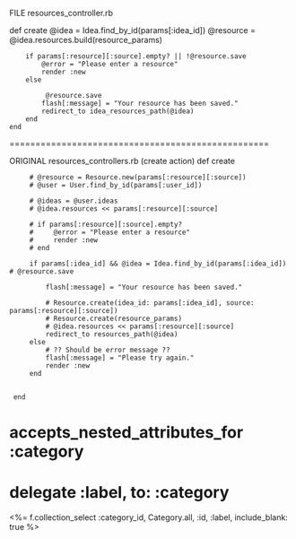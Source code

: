 
FILE resources_controller.rb

def create
        @idea = Idea.find_by_id(params[:idea_id])
        @resource = @idea.resources.build(resource_params)

        
        if params[:resource][:source].empty? || !@resource.save
            @error = "Please enter a resource"
            render :new
        else

             @resource.save
            flash[:message] = "Your resource has been saved."
            redirect_to idea_resources_path(@idea)
        end
    end




==================================================

ORIGINAL resources_controllers.rb (create action)
     def create
        
         # @resource = Resource.new(params[:resource][:source])
         # @user = User.find_by_id(params[:user_id])

         # @ideas = @user.ideas
         # @idea.resources << params[:resource][:source]

         # if params[:resource][:source].empty?
         #     @error = "Please enter a resource"
         #     render :new
         # end

         if params[:idea_id] && @idea = Idea.find_by_id(params[:idea_id])   # @resource.save

             flash[:message] = "Your resource has been saved."

             # Resource.create(idea_id: params[:idea_id], source: params[:resource][:source])
             # Resource.create(resource_params)
             # @idea.resources << params[:resource][:source]
             redirect_to resources_path(@idea)
         else
             # ?? Should be error message ??
             flash[:message] = "Please try again."
             render :new
         end


     end



# accepts_nested_attributes_for :category
# delegate :label, to: :category

<%= f.collection_select :category_id, Category.all, :id, :label, include_blank: true %>



